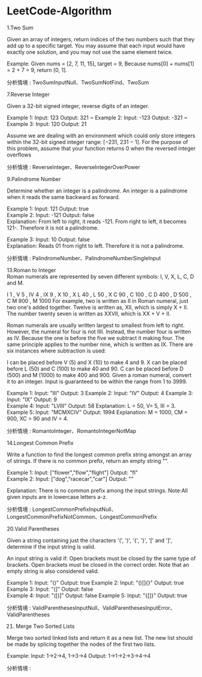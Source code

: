 # LeetCode-Algorithm
1.Two Sum</br>

Given an array of integers, return indices of the two numbers such that they add up to a specific target.
You may assume that each input would have exactly one solution, and you may not use the same element twice.

Example: Given nums = [2, 7, 11, 15], target = 9, Because nums[0] + nums[1] = 2 + 7 = 9, return [0, 1].

分析情境 : TwoSumInputNull、TwoSumNotFind、TwoSum

7.Reverse Integer </br>

Given a 32-bit signed integer, reverse digits of an integer.

Example 1: Input: 123 Output: 321 ~ Example 2: Input: -123 Output: -321 ~ Example 3: Input: 120 Output: 21</br>

Assume we are dealing with an environment which could only store integers within the 32-bit signed integer range: [−231,  231 − 1]. For the purpose of this problem, assume that your function returns 0 when the reversed integer overflows

分析情境 : ReverseInteger、ReverseIntegerOverPower

9.Palindrome Number </br>

Determine whether an integer is a palindrome. An integer is a palindrome when it reads the same backward as forward.

Example 1: Input: 121 Output: true </br>
Example 2: Input: -121 Output: false </br>
Explanation: From left to right, it reads -121. From right to left, it becomes 121-. Therefore it is not a palindrome. </br>

Example 3: Input: 10 Output: false </br>
Explanation: Reads 01 from right to left. Therefore it is not a palindrome.</br>

分析情境 : PalindromeNumber、PalindromeNumberSingleInput

13.Roman to Integer </br>
Roman numerals are represented by seven different symbols: I, V, X, L, C, D and M.

I 1 , V 5 , IV 4 , IX 9 , X 10 , X L 40 , L 50 , X C 90 , C 100 , C D 400 , D 500 , C M 900 , M 1000 
For example, two is written as II in Roman numeral, just two one's added together. Twelve is written as, XII, which is simply X + II. The number twenty seven is written as XXVII, which is XX + V + II.

Roman numerals are usually written largest to smallest from left to right. However, the numeral for four is not IIII. Instead, the number four is written as IV. Because the one is before the five we subtract it making four. The same principle applies to the number nine, which is written as IX. There are six instances where subtraction is used:

I can be placed before V (5) and X (10) to make 4 and 9. 
X can be placed before L (50) and C (100) to make 40 and 90. 
C can be placed before D (500) and M (1000) to make 400 and 900.
Given a roman numeral, convert it to an integer. Input is guaranteed to be within the range from 1 to 3999.

Example 1: Input: "III" Output: 3 Example 2: Input: "IV" Output: 4 Example 3: Input: "IX" Output: 9 </br>
Example 4: Input: "LVIII" Output: 58 Explanation: L = 50, V= 5, III = 3. </br>
Example 5: Input: "MCMXCIV" Output: 1994 Explanation: M = 1000, CM = 900, XC = 90 and IV = 4. </br>

分析情境 : RomantoInteger、RomantoIntegerNotMap

14.Longest Common Prefix </br>

Write a function to find the longest common prefix string amongst an array of strings.
If there is no common prefix, return an empty string "".

Example 1: Input: ["flower","flow","flight"] Output: "fl" </br>
Example 2: Input: ["dog","racecar","car"] Output: "" </br>

Explanation: There is no common prefix among the input strings.
Note:All given inputs are in lowercase letters a-z.

分析情境 : LongestCommonPrefixInputNull、LongestCommonPrefixNotCommon、LongestCommonPrefix

20.Valid Parentheses </br>

Given a string containing just the characters '(', ')', '{', '}', '[' and ']', determine if the input string is valid.

An input string is valid if:
Open brackets must be closed by the same type of brackets.
Open brackets must be closed in the correct order.
Note that an empty string is also considered valid.

Example 1: Input: "()" Output: true  Example 2: Input: "()[]{}" Output: true  Example 3: Input: "(]" Output: false </br>
Example 4: Input: "([)]" Output: false  Example 5: Input: "{[]}" Output: true </br>

分析情境 : ValidParenthesesInputNull、ValidParenthesesInputError、ValidParentheses

21. Merge Two Sorted Lists </br>

Merge two sorted linked lists and return it as a new list. The new list should be made by splicing together the nodes of the first two lists.

Example: Input: 1->2->4, 1->3->4  Output: 1->1->2->3->4->4 </br>

分析情境 : 
